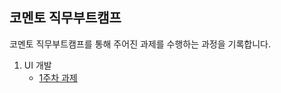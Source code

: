 ## 코멘토 직무부트캠프


코멘토 직무부트캠프를 통해 주어진 과제를 수행하는 과정을 기록합니다.

1. UI 개발
    - [1주차 과제](https://github.com/jelloruby/comento/tree/main/1_UI%EA%B0%9C%EB%B0%9C/1%EC%A3%BC%EC%B0%A8)